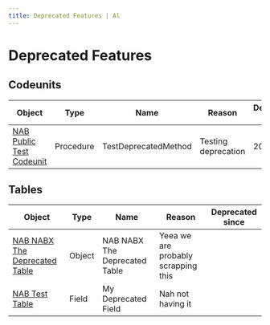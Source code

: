 ```yaml
---
title: Deprecated Features | Al
---
```

# Deprecated Features

## Codeunits

| Object | Type | Name | Reason | Deprecated since |
| ------ | ---- | ---- | ------ | ---------------- |
| [NAB Public Test Codeunit](codeunit-nab-public-test-codeunit/index.md) | Procedure | TestDeprecatedMethod | Testing deprecation | 20.0 |

## Tables

| Object | Type | Name | Reason | Deprecated since |
| ------ | ---- | ---- | ------ | ---------------- |
| [NAB NABX The Deprecated Table](table-nab-nabx-the-deprecated-table/index.md) | Object | NAB NABX The Deprecated Table | Yeea we are probably scrapping this |  |
| [NAB Test Table](table-nab-test-table/index.md) | Field | My Deprecated Field | Nah not having it |  |
